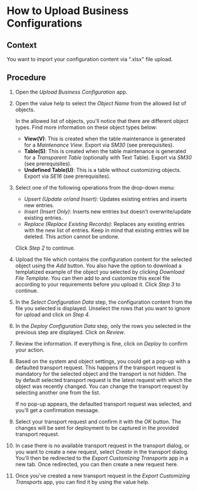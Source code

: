 <!-- loio92fd1bee000543018041f58be2819cf6 -->

# How to Upload Business Configurations



<a name="loio92fd1bee000543018041f58be2819cf6__UploadBC_context"/>

## Context

You want to import your configuration content via ".xlsx" file upload.



<a name="loio92fd1bee000543018041f58be2819cf6__UploadBC_steps"/>

## Procedure

1.  Open the *Upload Business Configuration* app.

2.  Open the value help to select the *Object Name* from the allowed list of objects.

    In the allowed list of objects, you'll notice that there are different object types. Find more information on these object types below:

    -   **View\(V\)**: This is created when the table maintenance is generated for a *Maintenance View*. Export via *SM30* \(see prerequisites\).
    -   **Table\(S\)**: This is created when the table maintenance is generated for a *Transparent Table* \(optionally with Text Table\). Export via *SM30* \(see prerequisites\).
    -   **Undefined Table\(U\)**: This is a table without customizing objects. Export via *SE16* \(see prerequisites\).

3.  Select one of the following operations from the drop-down menu:

    -   *Upsert \(Update or/and Insert\)*: Updates existing entries and inserts new entries.
    -   *Insert \(Insert Only\)*: Inserts new entries but doesn't overwrite/update existing entries.
    -   *Replace \(Replace Existing Records\)*: Replaces any existing entries with the new list of entries. Keep in mind that existing entries will be deleted. This action cannot be undone.

    Click *Step 2* to continue.

4.  Upload the file which contains the configuration content for the selected object using the *Add* button. You also have the option to download a templatized example of the object you selected by clicking *Download File Template*. You can then add to and customize this excel file according to your requirements before you upload it. Click *Step 3* to continue.

5.  In the *Select Configuration Data* step, the configuration content from the file you selected is displayed. Unselect the rows that you want to ignore for upload and click on *Step 4*.

6.  In the *Deploy Configuration Data* step, only the rows you selected in the previous step are displayed. Click on *Review*.

7.  Review the information. If everything is fine, click on *Deploy* to confirm your action.

8.  Based on the system and object settings, you could get a pop-up with a defaulted transport request. This happens if the transport request is mandatory for the selected object and the transport is not hidden. The by default selected transport request is the latest request with which the object was recently changed. You can change the transport request by selecting another one from the list.

    If no pop-up appears, the defaulted transport request was selected, and you’ll get a confirmation message.

9.  Select your transport request and confirm it with the *OK* button. The changes will be sent for deployment to be captured in the provided transport request.

10. In case there is no available transport request in the transport dialog, or you want to create a new request, select *Create* in the transport dialog. You'll then be redirected to the *Export Customizing Transports* app in a new tab. Once redirected, you can then create a new request here.

11. Once you’ve created a new transport request in the *Export Customizing Transports* app, you can find it by using the value help.


